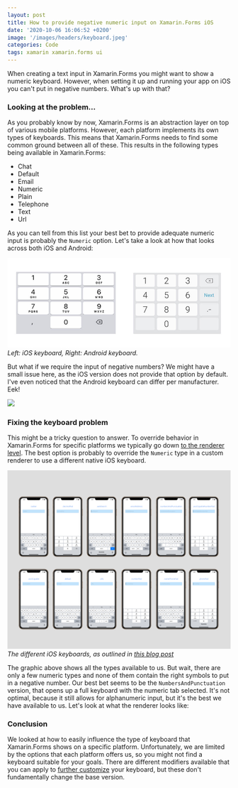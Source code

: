```yaml
---
layout: post
title: How to provide negative numeric input on Xamarin.Forms iOS
date: '2020-10-06 16:06:52 +0200'
image: '/images/headers/keyboard.jpeg'
categories: Code
tags: xamarin xamarin.forms ui
---
```

When creating a text input in Xamarin.Forms you might want to show a numeric keyboard. However, when setting it up and running your app on iOS you can't put in negative numbers. What's up with that?

### Looking at the problem...
As you probably know by now, Xamarin.Forms is an abstraction layer on top of various mobile platforms. However, each platform implements its own types of keyboards. This means that Xamarin.Forms needs to find some common ground between all of these. This results in the following types being available in Xamarin.Forms:

*   Chat
*   Default
*   Email
*   Numeric
*   Plain
*   Telephone
*   Text
*   Url

As you can tell from this list your best bet to provide adequate numeric input is probably the `Numeric` option. Let's take a look at how that looks across both iOS and Android:

![](/images/posts/keyboards.jpeg)
*Left: iOS keyboard, Right: Android keyboard.*

But what if we require the input of negative numbers? We might have a small issue here, as the iOS version does not provide that option by default. I've even noticed that the Android keyboard can differ per manufacturer. Eek!

![](https://media.giphy.com/media/Tk76voGUJyzh8Fg7zG/giphy.gif)

### Fixing the keyboard problem
This might be a tricky question to answer. To override behavior in Xamarin.Forms for specific platforms we typically go down [to the renderer level](https://docs.microsoft.com/en-us/xamarin/xamarin-forms/app-fundamentals/custom-renderer/). The best option is probably to override the `Numeric` type in a custom renderer to use a different native iOS keyboard.

![](images/posts/1_v3li23Q8UkrTFFsLXU62Wg.png)
*The different iOS keyboards, as outlined in [this blog post](https://medium.com/better-programming/12-shades-of-keyboard-types-in-ios-a413cf93bf4f)*

The graphic above shows all the types available to us. But wait, there are only a few numeric types and none of them contain the right symbols to put in a negative number. Our best bet seems to be the `NumbersAndPunctuation` version, that opens up a full keyboard with the numeric tab selected. It's not optimal, because it still allows for alphanumeric input, but it's the best we have available to us. Let's look at what the renderer looks like:

<script src="https://gist.github.com/sthewissen/6ff256c9e664ff47285f9a0728b63191.js"></script>

### Conclusion
We looked at how to easily influence the type of keyboard that Xamarin.Forms shows on a specific platform. Unfortunately, we are limited by the options that each platform offers us, so you might not find a keyboard suitable for your goals. There are different modifiers available that you can apply to [further customize](https://docs.microsoft.com/en-us/xamarin/xamarin-forms/user-interface/text/entry#customize-the-keyboard) your keyboard, but these don't fundamentally change the base version.